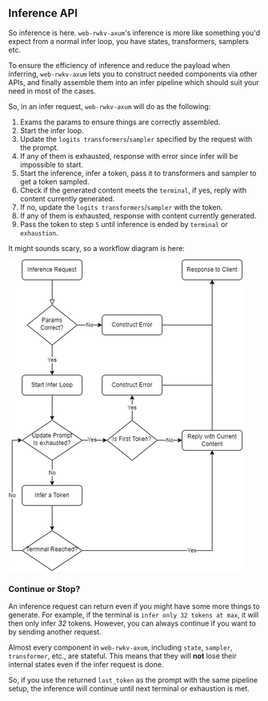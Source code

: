 #

## Inference API

So inference is here. `web-rwkv-axum`'s inference is more like something you'd expect from a normal infer loop, you have states, transformers, samplers etc.

To ensure the efficiency of inference and reduce the payload when inferring, `web-rwkv-axum` lets you to construct needed components via other APIs, and finally assemble them into an infer pipeline which should suit your need in most of the cases.

So, in an infer request, `web-rwkv-axum` will do as the following:

1. Exams the params to ensure things are correctly assembled.
2. Start the infer loop.
3. Update the `logits transformers`/`sampler` specified by the request with the prompt.
4. If any of them is exhausted, response with error since infer will be impossible to start.
5. Start the inference, infer a token, pass it to transformers and sampler to get a token sampled.
6. Check if the generated content meets the `terminal`, if yes, reply with content currently generated.
7. If no, update the `logits transformers`/`sampler` with the token.
8. If any of them is exhausted, response with content currently generated.
9. Pass the token to step `5` until inference is ended by `terminal` or `exhaustion`.

It might sounds scary, so a workflow diagram is here:

![image](workflow.png)

### Continue or Stop?

An inference request can return even if you might have some more things to generate. For example, if the terminal is `infer only 32 tokens at max`, it will then only infer *32* tokens. However, you can always continue if you want to by sending another request.

Almost every component in `web-rwkv-axum`, including `state`, `sampler`, `transformer`, etc., are stateful. This means that they will **not** lose their internal states even if the infer request is done.

So, if you use the returned `last_token` as the prompt with the same pipeline setup, the inference will continue until next terminal or exhaustion is met.
